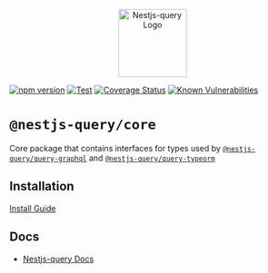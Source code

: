 <p align="center">
  <a href="https://doug-martin.github.io/nestjs-query" target="blank"><img src="https://doug-martin.github.io/nestjs-query/img/logo.svg" width="120" alt="Nestjs-query Logo" /></a>
</p>

[![npm version](https://img.shields.io/npm/v/@nestjs-query/core.svg)](https://www.npmjs.org/package/@nestjs-query/core)
[![Test](https://github.com/doug-martin/nestjs-query/workflows/Test/badge.svg?branch=master)](https://github.com/doug-martin/nestjs-query/actions?query=workflow%3ATest+and+branch%3Amaster+)
[![Coverage Status](https://coveralls.io/repos/github/doug-martin/nestjs-query/badge.svg?branch=master)](https://coveralls.io/github/doug-martin/nestjs-query?branch=master)
[![Known Vulnerabilities](https://snyk.io/test/github/doug-martin/nestjs-query/badge.svg?targetFile=packages/core/package.json)](https://snyk.io/test/github/doug-martin/nestjs-query?targetFile=packages/core/package.json)

# `@nestjs-query/core`

Core package that contains interfaces for types used by [`@nestjs-query/query-graphql`](../query-graphql) and [`@nestjs-query/query-typeorm`](../query-typeorm)

## Installation

[Install Guide](https://doug-martin.github.io/nestjs-query/docs/introduction/install)

## Docs

* [Nestjs-query Docs](https://doug-martin.github.io/nestjs-query/docs/introduction/getting-started)



